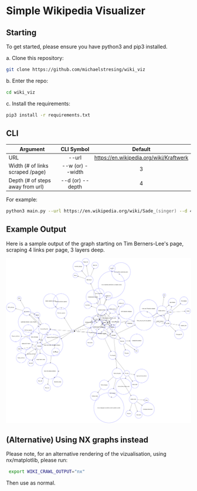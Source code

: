 # Simple Wikipedia Visualizer

## Starting

To get started, please ensure you have python3 and pip3 installed.

a. Clone this repository:
```zsh
git clone https://github.com/michaelstresing/wiki_viz
```
b. Enter the repo:
```zsh
cd wiki_viz
```
c. Install the requirements:
```zsh
pip3 install -r requirements.txt
```

## CLI

| Argument      | CLI Symbol  | Default |
| ------------- |:-----------:| :-------: |
| URL           | --url       | https://en.wikipedia.org/wiki/Kraftwerk |
| Width (# of links scraped /page)      | --w (or) --width | 3 |
| Depth (# of steps away from url)      | --d (or) --depth | 4 |

For example:

```zsh
python3 main.py --url https://en.wikipedia.org/wiki/Sade_(singer) --d 4 --w 5
```

## Example Output

Here is a sample output of the graph starting on Tim Berners-Lee's page, scraping 4 links per page, 3 layers deep. 

![alt text](network_graphs/https___en.wikipedia.org_wiki_Tim_Berners-Lee_network.png "Example Wiki Viz Image")

## (Alternative) Using NX graphs instead

Please note, for an alternative rendering of the vizualisation, using nx/matplotlib, please run:

```zsh
 export WIKI_CRAWL_OUTPUT="nx"
```
Then use as normal. 